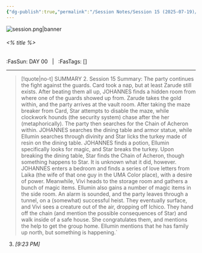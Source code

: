 ```yaml
---
{"dg-publish":true,"permalink":"/Session Notes/Session 15 (2025-07-19)/"}
---
```



![session.png|banner](/img/user/Assets/Images/Session.png)
###### <% title %>
<span class="sub2">:FasSun: DAY 00 &nbsp; | &nbsp; :FasTags: []</span>
___

> [!quote|no-t] SUMMARY
>2. Session 15 Summary:  The party continues the fight against the guards. Card took a nap, but at least Zarude still exists. After beating them all up, JOHANNES finds a hidden room from where one of the guards showed up from. Zarude takes the gold within, and the party arrives at the vault room. After taking the maze breaker from Card, Star attempts to disable the maze, while clockwork hounds (the security system) chase after the her (metaphorically).  The party then searches for the Chain of Acheron within. JOHANNES searches the dining table and armor statue, while Ellumin searches through divinity and Star licks the turkey made of resin on the dining table. JOHANNES finds a potion, Ellumin specifically looks for magic, and Star breaks the turkey. Upon breaking the dining table, Star finds the Chain of Acheron, though something happens to Star. It is unknown what it did, however. JOHANNES enters a bedroom and finds a series of love letters from Laika (the wife of that one guy in the UMA Color place), with a desire of power.  Meanwhile, Vivi heads to the storage room and gathers a bunch of magic items. Ellumin also gains a number of magic items in the side room.  An alarm is sounded, and the party leaves through a tunnel, on a (somewhat) successful heist. They eventually surface, and Vivi sees a creature out of the air, dropping off Ichico. They hand off the chain (and mention the possible consequences of Star) and walk inside of a safe house. She congratulates them, and mentions the help to get the group home.  Ellumin mentions that he has family up north, but something is happening.`
    
3. _[_9:23 PM_]_
